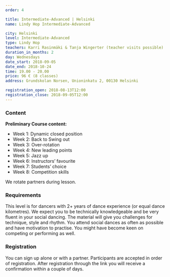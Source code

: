 ```yaml
---
order: 4

title: Intermediate-Advanced | Helsinki
name: Lindy Hop Intermediate-Advanced

city: Helsinki
level: Intermediate-Advanced
type: Lindy Hop
teachers: Karri Rasinmäki & Tanja Wingerter (teacher visits possible) 
duration_in_months: 2
day: Wednesdays
date_start: 2018-09-05
date_end: 2018-10-24
time: 19.00 - 20.00
price: 96 € (8 classes)
address: Grundskolan Norsen, Unioninkatu 2, 00130 Helsinki

registration_open: 2018-08-13T12:00
registration_close: 2018-09-05T12:00
---
```


### Content

__Preliminary Course content:__

- Week 1: Dynamic closed position
- Week 2: Back to Swing out 
- Week 3: Over-rotation
- Week 4: New leading points
- Week 5: Jazz up
- Week 6: Instructors’ favourite
- Week 7: Students’ choice
- Week 8: Competition skills

We rotate partners during lesson.

### Requirements
This level is for dancers with 2+ years of dance experience (or equal dance kilometres). We expect you to be technically knowledgeable and be very fluent in your social dancing. The material will give you challenges for technique, style and rhythm. You attend social dances as often as possible and have motivation to practise. You might have become keen on competing or performing as well.

### Registration
You can sign up alone or with a partner. Participants are accepted in order of registration. After registration through the link you will receive a confirmation within a couple of days.




